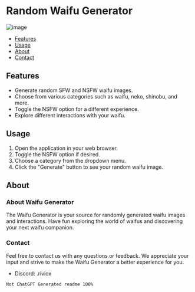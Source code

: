 # Random Waifu Generator

![image](https://github.com/riviox/WaifuGenerator/assets/100956266/0cf02d86-b526-4c0f-b4b7-dd1a13724979)

- [Features](#features)
- [Usage](#usage)
- [About](#about)
- [Contact](#contact)

## Features

- Generate random SFW and NSFW waifu images.
- Choose from various categories such as waifu, neko, shinobu, and more.
- Toggle the NSFW option for a different experience.
- Explore different interactions with your waifu.

## Usage

1. Open the application in your web browser.
2. Toggle the NSFW option if desired.
3. Choose a category from the dropdown menu.
4. Click the "Generate" button to see your random waifu image.

## About

### About Waifu Generator

The Waifu Generator is your source for randomly generated waifu images and interactions. Have fun exploring the world of waifus and discovering your next waifu companion.

### Contact

Feel free to contact us with any questions or feedback. We appreciate your input and strive to make the Waifu Generator a better experience for you.

- Discord: .riviox

`Not ChatGPT Generated readme 100%`


